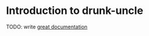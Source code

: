 # Introduction to drunk-uncle

TODO: write [great documentation](http://jacobian.org/writing/what-to-write/)
